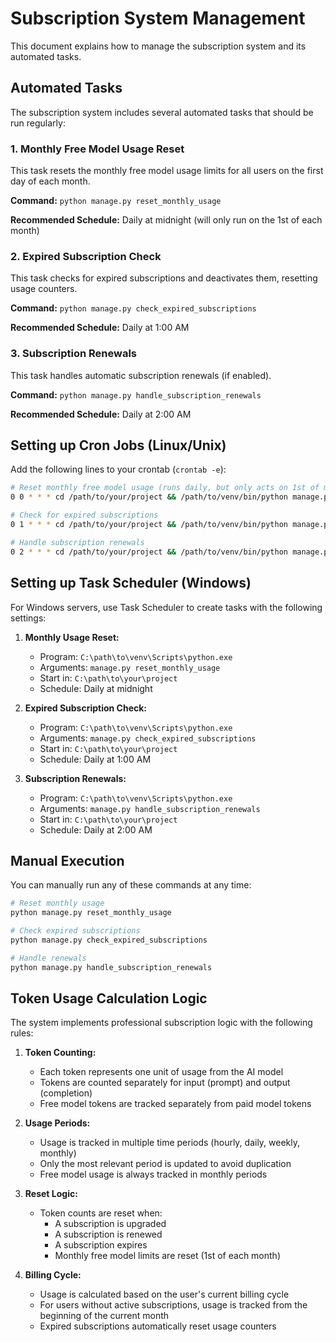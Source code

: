 # Subscription System Management

This document explains how to manage the subscription system and its automated tasks.

## Automated Tasks

The subscription system includes several automated tasks that should be run regularly:

### 1. Monthly Free Model Usage Reset

This task resets the monthly free model usage limits for all users on the first day of each month.

**Command:** `python manage.py reset_monthly_usage`

**Recommended Schedule:** Daily at midnight (will only run on the 1st of each month)

### 2. Expired Subscription Check

This task checks for expired subscriptions and deactivates them, resetting usage counters.

**Command:** `python manage.py check_expired_subscriptions`

**Recommended Schedule:** Daily at 1:00 AM

### 3. Subscription Renewals

This task handles automatic subscription renewals (if enabled).

**Command:** `python manage.py handle_subscription_renewals`

**Recommended Schedule:** Daily at 2:00 AM

## Setting up Cron Jobs (Linux/Unix)

Add the following lines to your crontab (`crontab -e`):

```bash
# Reset monthly free model usage (runs daily, but only acts on 1st of month)
0 0 * * * cd /path/to/your/project && /path/to/venv/bin/python manage.py reset_monthly_usage >> /var/log/subscription_reset.log 2>&1

# Check for expired subscriptions
0 1 * * * cd /path/to/your/project && /path/to/venv/bin/python manage.py check_expired_subscriptions >> /var/log/subscription_expired.log 2>&1

# Handle subscription renewals
0 2 * * * cd /path/to/your/project && /path/to/venv/bin/python manage.py handle_subscription_renewals >> /var/log/subscription_renewals.log 2>&1
```

## Setting up Task Scheduler (Windows)

For Windows servers, use Task Scheduler to create tasks with the following settings:

1. **Monthly Usage Reset:**
   - Program: `C:\path\to\venv\Scripts\python.exe`
   - Arguments: `manage.py reset_monthly_usage`
   - Start in: `C:\path\to\your\project`
   - Schedule: Daily at midnight

2. **Expired Subscription Check:**
   - Program: `C:\path\to\venv\Scripts\python.exe`
   - Arguments: `manage.py check_expired_subscriptions`
   - Start in: `C:\path\to\your\project`
   - Schedule: Daily at 1:00 AM

3. **Subscription Renewals:**
   - Program: `C:\path\to\venv\Scripts\python.exe`
   - Arguments: `manage.py handle_subscription_renewals`
   - Start in: `C:\path\to\your\project`
   - Schedule: Daily at 2:00 AM

## Manual Execution

You can manually run any of these commands at any time:

```bash
# Reset monthly usage
python manage.py reset_monthly_usage

# Check expired subscriptions
python manage.py check_expired_subscriptions

# Handle renewals
python manage.py handle_subscription_renewals
```

## Token Usage Calculation Logic

The system implements professional subscription logic with the following rules:

1. **Token Counting:**
   - Each token represents one unit of usage from the AI model
   - Tokens are counted separately for input (prompt) and output (completion)
   - Free model tokens are tracked separately from paid model tokens

2. **Usage Periods:**
   - Usage is tracked in multiple time periods (hourly, daily, weekly, monthly)
   - Only the most relevant period is updated to avoid duplication
   - Free model usage is always tracked in monthly periods

3. **Reset Logic:**
   - Token counts are reset when:
     - A subscription is upgraded
     - A subscription is renewed
     - A subscription expires
     - Monthly free model limits are reset (1st of each month)

4. **Billing Cycle:**
   - Usage is calculated based on the user's current billing cycle
   - For users without active subscriptions, usage is tracked from the beginning of the current month
   - Expired subscriptions automatically reset usage counters